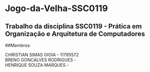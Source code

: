 # Jogo-da-Velha-SSC0119

## Trabalho da disciplina SSC0119 - Prática em Organização e Arquitetura de Computadores
##Membros: <br>

CHRISTIAN SIMAS GIOIA - 11795572<br>
BRENO GONCALVES RODRIGUES - <br>
HENRIQUE SOUZA MARQUES - <br>
